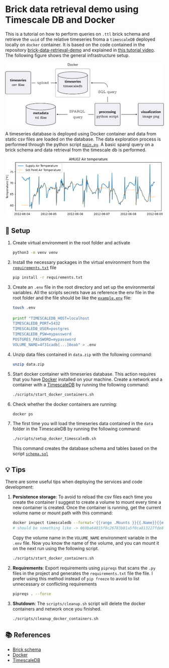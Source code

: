 # Brick data retrieval demo using Timescale DB and Docker

This is a tutorial on how to perform queries on `.ttl` brick schema and retrieve
the `uuid` of the relative timeseries froma a `timescaleDB` deployed locally on `docker` container. It is based on the code contained in the
repository [brick-data-retrieval-demo](https://github.com/gtfierro/brick-data-retrieval-demo) and explained
in [this tutorial video](https://www.youtube.com/watch?v=kZYNXoiM8gk).  The following figure shows the general infrastructure setup. 
<p align="center">
  <img width="800" src="./img/framework.png">
</p>

A timeseries database is deployed using Docker container and data from static csv files are loaded on the database. The data exploration process is performed through the python script [`main.py`](main.py). A basic sparql query on a brick schema and data retrieval from the timescale db is performed.

<p align="center">
  <img width="800" src="./img/result.png">
</p>


## :hammer: Setup

1. Create virtual environment in the root folder and activate
   ```bash 
   python3 -m venv venv
   ```
2. Install the necessary packages in the virtual environment from the [`requirements.txt`](requirements.txt) file
   ```bash
   pip install -r requirements.txt
   ```

3. Create an `.env` file in the root directory and set up the environmental variables. All the scripts secrets have as
   reference the env file in the root folder and the file should be like the [`example.env`](example.env) file:
   ```bash 
   touch .env
   
   printf "TIMESCALEDB_HOST=localhost
   TIMESCALEDB_PORT=5432
   TIMESCALEDB_USER=postgres
   TIMESCALEDB_PSW=mypassword
   POSTGRES_PASSWORD=mypassword
   VOLUME_NAME=4f31cadb[...]0eab" > .env
   ```

4. Unzip data files contained in `data.zip` with the following command:
    ```bash
    unzip data.zip
    ```

5. Start docker container with timeseries database. This action requires that you have [Docker](https://www.docker.com/)
   installed on your machine. Create a network and a container with a [TimescaleDB](https://www.timescale.com/) by
   running the following command:
    ```bash
    ./scripts/start_docker_containers.sh
    ```
6. Check whether the docker containers are running:
    ```bash
    docker ps
    ```

7. The first time you will load the timeseries data contained in the `data` folder in the TimescaleDB by running the
   following command:
    ```bash
    ./scripts/setup_docker_timescaledb.sh
    ```
   This command creates the database schema and tables based on the script [`schema.sql`](./scripts/schema.sql)

## :bulb: Tips

There are some useful tips when deploying the services and code development:

1. **Persistence storage**: To avoid to reload the csv files each time you create the container I suggest to
   create a volume to mount every time a new container is created. Once the container is running, get the current volume
   name or mount path with this command:
   ```bash
   docker inspect timescaledb --format='{{range .Mounts }}{{.Name}}{{end}}'
   # should be something like -> 069ba64815f0c26783b81a5f0ca813227fde8491f429cf77ed9a5ae3536c0b2c
   ```
   Copy the volume name in the `VOLUME_NAME` environment variable in the `.env` file. Now you know the name of the
   volume, and you can mount it on the next run using the following script.
   ```bash
   ./scripts/start_docker_containers.sh
   ```

2. **Requirements**: Export requirements using `pipreqs` that scans the `.py` files in the project and generates
   the `requirements.txt` file the file. I prefer using this method instead of `pip freeze` to avoid to list unnecessary
   or conflicting requirements
   ```bash
   pipreqs . --force
   ```

3. **Shutdown**: The `scripts/cleanup.sh` script will delete the docker containers and network once you finished.
   ```bash
   ./scripts/cleanup_docker_containers.sh
   ```

## :books: References

* [Brick schema](https://brickschema.org/)
* [Docker](https://www.docker.com/)
* [TimescaleDB](https://www.timescale.com/)

